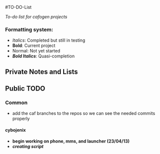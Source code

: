 #TO-DO-List

_To-do list for cafogen projects_

### Formatting system:

 * _Italics_: Completed but still in testing
 * __Bold__: Current project
 * Normal: Not yet started
 * ___Bold Italics___: Quasi-completion

## Private Notes and Lists


## Public TODO

### Common

 * add the caf branches to the repos so we can see the needed commits properly

#### cybojenix
 * __begin working on phone, mms, and launcher (23/04/13)__
 * ___creating script___
